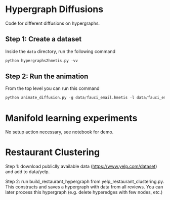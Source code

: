 # Hypergraph Diffusions

Code for different diffusions on hypergraphs.

## Step 1: Create a dataset

Inside the `data` directory, run the following command

```python
python hypergraphs2hmetis.py -vv
```

## Step 2: Run the animation

From the top level you can run this command

```python
python animate_diffusion.py -g data/fauci_email.hmetis -l data/fauci_email.label -v
```

# Manifold learning experiments

No setup action necessary, see notebook for demo.

# Restaurant Clustering

Step 1: download publiclly available data (https://www.yelp.com/dataset) and add to data/yelp.

Step 2: run build_restaurant_hypergraph from yelp_restaurant_clustering.py. This constructs and saves a hypergraph with data from all reviews. You can later process this hypergraph (e.g. delete hyperedges with few nodes, etc.)